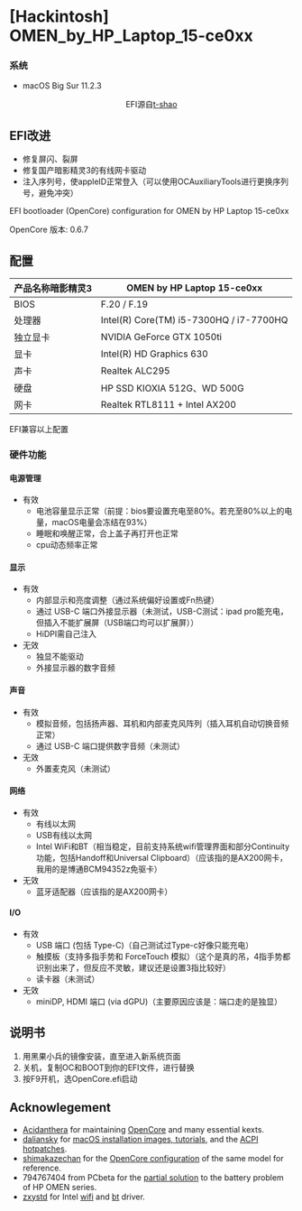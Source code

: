 # [Hackintosh] OMEN_by_HP_Laptop_15-ce0xx
### 系统
- macOS Big Sur 11.2.3

<p><center>EFI源自<a href="https://github.com/t-shao">t-shao</a></center></p>

## EFI改进
- 修复屏闪、裂屏
- 修复国产暗影精灵3的有线网卡驱动
- 注入序列号，使appleID正常登入（可以使用OCAuxiliaryTools进行更换序列号，避免冲突）

EFI bootloader (OpenCore) configuration for OMEN by HP Laptop 15-ce0xx


OpenCore 版本: 0.6.7

## 配置
| 产品名称暗影精灵3 | OMEN by HP Laptop 15-ce0xx                |
| ----------------- | ----------------------------------------- |
| BIOS              | F.20 / F.19                               |
| 处理器            | Intel(R) Core(TM) i5-7300HQ / i7-7700HQ   |
| 独立显卡          | NVIDIA GeForce GTX 1050ti                 |
| 显卡              | Intel(R) HD Graphics 630                  |
| 声卡              | Realtek ALC295                            |
| 硬盘              | HP SSD KIOXIA 512G、WD 500G               |
| 网卡              | Realtek RTL8111 + Intel AX200             |

EFI兼容以上配置


### 硬件功能
#### 电源管理
- 有效
    - 电池容量显示正常（前提：bios要设置充电至80%。若充至80%以上的电量，macOS电量会冻结在93%）
    - 睡眠和唤醒正常，合上盖子再打开也正常
    - cpu动态频率正常

#### 显示
- 有效
    - 内部显示和亮度调整（通过系统偏好设置或Fn热键）
    - 通过 USB-C 端口外接显示器（未测试，USB-C测试：ipad pro能充电，但插入不能扩展屏（USB端口均可以扩展屏））
    - HiDPI需自己注入
- 无效
    - 独显不能驱动
    - 外接显示器的数字音频

#### 声音
- 有效
    - 模拟音频，包括扬声器、耳机和内部麦克风阵列（插入耳机自动切换音频正常）
    - 通过 USB-C 端口提供数字音频（未测试）
- 无效
    - 外置麦克风（未测试）

#### 网络
- 有效
    - 有线以太网
    - USB有线以太网
    - Intel WiFi和BT（相当稳定，目前支持系统wifi管理界面和部分Continuity功能，包括Handoff和Universal Clipboard）（应该指的是AX200网卡，我用的是博通BCM94352z免驱卡）
- 无效
    - 蓝牙适配器（应该指的是AX200网卡）

#### I/O
- 有效
    - USB 端口 (包括 Type-C)（自己测试过Type-c好像只能充电）
    - 触摸板（支持多指手势和 ForceTouch 模拟）（这个是真的吊，4指手势都识别出来了，但反应不灵敏，建议还是设置3指比较好）
    - 读卡器（未测试）
- 无效
    - miniDP, HDMI 端口 (via dGPU)（主要原因应该是：端口走的是独显）

## 说明书
1. 用黑果小兵的镜像安装，直至进入新系统页面
2. 关机，复制OC和BOOT到你的EFI文件，进行替换
3. 按F9开机，选OpenCore.efi启动

## Acknowlegement
- [Acidanthera](https://github.com/acidanthera) for maintaining [OpenCore](https://github.com/acidanthera/OpenCorePkg) and many essential kexts.
- [daliansky](https://github.com/daliansky) for [macOS installation images, tutorials](https://blog.daliansky.net/), and the [ACPI hotpatches](https://github.com/daliansky/OC-little).
- [shimakazechan](https://github.com/shimakazechan) for the [OpenCore configuration](https://github.com/shimakazechan/OMEN-by-HP-3-Hackintosh) of the same model for reference.
- 794767404 from PCbeta for the [partial solution](http://bbs.pcbeta.com/viewthread-1702113-1-1.html) to the battery problem of HP OMEN series.
- [zxystd](https://github.com/zxystd) for Intel [wifi](https://github.com/zxystd/itlwm) and [bt](https://github.com/zxystd/IntelBluetoothFirmware) driver.
